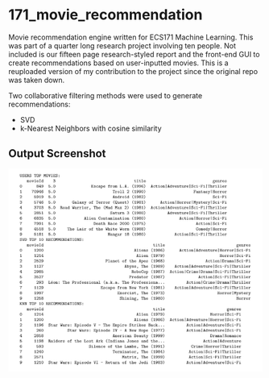 # 171_movie_recommendation
Movie recommendation engine written for ECS171 Machine Learning.
This was part of a quarter long research project involving ten people. 
Not included is our fifteen page research-styled report and the front-end GUI to create recommendations based on user-inputted movies.
This is a reuploaded version of my contribution to the project since the original repo was taken down.

Two collaborative filtering methods were used to generate recommendations: 
* SVD
* k-Nearest Neighbors with cosine similarity

## Output Screenshot
![](https://github.com/rbpark1/171_movie_recommendation/blob/master/output_screenshot.PNG)
